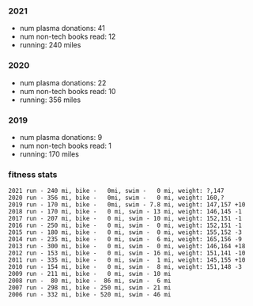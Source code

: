 
### 2021

* num plasma donations: 41
* num non-tech books read: 12
* running: 240 miles

### 2020

* num plasma donations: 22
* num non-tech books read: 10
* running: 356 miles

### 2019

* num plasma donations: 9
* num non-tech books read: 1
* running: 170 miles

### fitness stats

```
2021 run - 240 mi, bike -   0mi, swim -   0 mi, weight: ?,147
2020 run - 356 mi, bike -   0mi, swim -   0 mi, weight: 160,?
2019 run - 170 mi, bike -   0mi, swim - 7.8 mi, weight: 147,157 +10
2018 run - 170 mi, bike -   0 mi, swim - 13 mi, weight: 146,145 -1 
2017 run - 207 mi, bike -   0 mi, swim - 10 mi, weight: 152,151 -1 
2016 run - 250 mi, bike -   0 mi, swim -  0 mi, weight: 152,151 -1 
2015 run - 180 mi, bike -   0 mi, swim -  0 mi, weight: 155,152 -3 
2014 run - 235 mi, bike -   0 mi, swim -  6 mi, weight: 165,156 -9 
2013 run - 300 mi, bike -   0 mi, swim -  0 mi, weight: 146,164 +18 
2012 run - 153 mi, bike -   0 mi, swim - 16 mi, weight: 151,141 -10 
2011 run - 335 mi, bike -   0 mi, swim -  1 mi, weight: 145,155 +10
2010 run - 154 mi, bike -   0 mi, swim -  8 mi, weight: 151,148 -3
2009 run - 211 mi, bike -   0 mi, swim - 10 mi
2008 run -  80 mi, bike -  86 mi, swim -  6 mi
2007 run - 298 mi, bike - 250 mi, swim - 21 mi
2006 run - 332 mi, bike - 520 mi, swim - 46 mi
```

